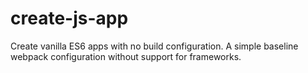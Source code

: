 # create-js-app
Create vanilla ES6 apps with no build configuration. A simple baseline webpack configuration without support for frameworks.
